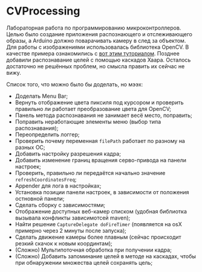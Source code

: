 # CVProcessing
Лабораторная работа по программированию микроконтроллеров. <br />
Целью было создание приложения распознающего и отслеживающего образы,
а Arduino должно поварачивать камеру в след за объектом. Для работы с изображениями 
использовалась библиотека OpenCV.
В качестве примера ознакомились с [вот этим туториалом](http://opencv-java-tutorials.readthedocs.io/en/latest/08-object-detection.html). 
Позднее добавили распознавание целей с помощью каскадов Хаара. 
Осталось достаточно не решённых проблем, но смысла править их сейчас не вижу.

Список того, что можно было бы доделать, но мээх:
* Доделать Menu Bar;
* Вернуть отображение цвета пиксиля под курсором и проверить
 правильно ли работает преобразование цвета для OpenCV;
* Панель метода распознавания не занимает весё место, поправить;
* Поправить неработающие элементы меню (выбор типа распознавания);
* Переопределить логгер;
* Проверить почему переменная `filePath` работает по разному на разных ОС;
* Добавить настройку разрешения кадра;
* Добавить изменение границ вращения серво-привода на панели настроек;
* Проверить, правильно ли передаётся начально значение `refreshCoordinatesFreq`;
* Appender для лога в настройках;
* Установка позиции панели настроек, в зависимости от положения остновной панели;
* Сделать сборку с зависимостями;
* Отображение доступных веб-камер списком (удобная библиотка вызывала 
конфликты зависимотсей maven);
* Найти решение `CaptureDelegate doFireTimer` (появляется на osX примерно 
через 2 минуты после запуска);
* Сделать движение камеры более плавным (сейчас происходит резкий скачок к новым координтам);
* (Сложно) Мультипоточная обработка при получении кадра; 
* (Сложно) Добавить запоминание целей в методе на каскадах, чтобы при 
обнаружении множества целей сохранять цель; 
